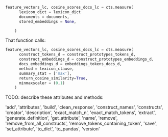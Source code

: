 
```python
feature_vectors_lc, cosine_scores_docs_lc = cts.measure(
      lexicon_dict = lexicon_dict
      documents = documents,
	  stored_embeddings = None,

    )
```

That function calls:
```python
feature_vectors_lc, cosine_scores_docs_lc = cts.measure(
      construct_tokens_d = construct_prototypes_tokens_d,
      construct_embeddings_d = construct_prototypes_embeddings_d,
      docs_embeddings_d = embeddings_tokens_docs_d,
      method = lexicon_clause, 
      summary_stat = ['max'],
      return_cosine_similarity=True,
      minmaxscaler = (0,1)
    )
```



TODO: describe these attributes and methods:

 'add',
 'attributes',
 'build',
 'clean_response',
 'construct_names',
 'constructs',
 'creator',
 'description',
 'exact_match_n',
 'exact_match_tokens',
 'extract',
 'generate_definition',
 'get_attribute',
 'name',
 'remove',
 'remove_from_all_constructs',
 'remove_tokens_containing_token',
 'save',
 'set_attribute',
 'to_dict',
 'to_pandas',
 'version'


